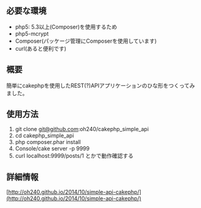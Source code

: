 ## 必要な環境
- php5: 5.3以上(Composer)を使用するため
- php5-mcrypt
- Composer(パッケージ管理にComposerを使用しています)
- curl(あると便利です)

## 概要
簡単にcakephpを使用したREST(?)APIアプリケーションのひな形をつくってみました。

## 使用方法
1. git clone git@github.com:oh240/cakephp_simple_api
2. cd cakephp_simple_api
3. php composer.phar install
4. Console/cake server -p 9999
5. curl localhost:9999/posts/1 とかで動作確認する

## 詳細情報
[http://oh240.github.io/2014/10/simple-api-cakephp/](http://oh240.github.io/2014/10/simple-api-cakephp/)

